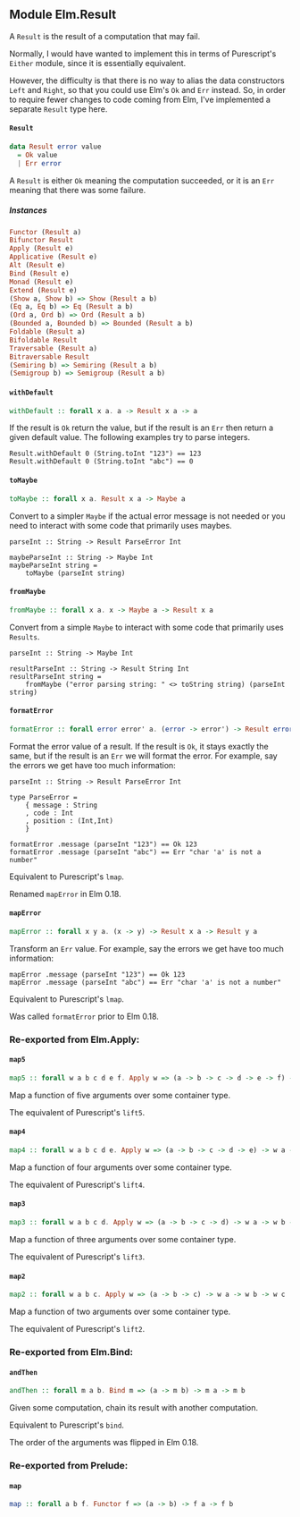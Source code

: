 ## Module Elm.Result

A `Result` is the result of a computation that may fail.

Normally, I would have wanted to implement this in terms of Purescript's
`Either` module, since it is essentially equivalent.

However, the difficulty is that there is no way to alias the data constructors
`Left` and `Right`, so that you could use Elm's `Ok` and `Err` instead.
So, in order to require fewer changes to code coming from Elm, I've
implemented a separate `Result` type here.

#### `Result`

``` purescript
data Result error value
  = Ok value
  | Err error
```

A `Result` is either `Ok` meaning the computation succeeded, or it is an
`Err` meaning that there was some failure.

##### Instances
``` purescript
Functor (Result a)
Bifunctor Result
Apply (Result e)
Applicative (Result e)
Alt (Result e)
Bind (Result e)
Monad (Result e)
Extend (Result e)
(Show a, Show b) => Show (Result a b)
(Eq a, Eq b) => Eq (Result a b)
(Ord a, Ord b) => Ord (Result a b)
(Bounded a, Bounded b) => Bounded (Result a b)
Foldable (Result a)
Bifoldable Result
Traversable (Result a)
Bitraversable Result
(Semiring b) => Semiring (Result a b)
(Semigroup b) => Semigroup (Result a b)
```

#### `withDefault`

``` purescript
withDefault :: forall x a. a -> Result x a -> a
```

If the result is `Ok` return the value, but if the result is an `Err` then
return a given default value. The following examples try to parse integers.

    Result.withDefault 0 (String.toInt "123") == 123
    Result.withDefault 0 (String.toInt "abc") == 0

#### `toMaybe`

``` purescript
toMaybe :: forall x a. Result x a -> Maybe a
```

Convert to a simpler `Maybe` if the actual error message is not needed or
you need to interact with some code that primarily uses maybes.

    parseInt :: String -> Result ParseError Int

    maybeParseInt :: String -> Maybe Int
    maybeParseInt string =
        toMaybe (parseInt string)

#### `fromMaybe`

``` purescript
fromMaybe :: forall x a. x -> Maybe a -> Result x a
```

Convert from a simple `Maybe` to interact with some code that primarily
uses `Results`.

    parseInt :: String -> Maybe Int

    resultParseInt :: String -> Result String Int
    resultParseInt string =
        fromMaybe ("error parsing string: " <> toString string) (parseInt string)

#### `formatError`

``` purescript
formatError :: forall error error' a. (error -> error') -> Result error a -> Result error' a
```

Format the error value of a result. If the result is `Ok`, it stays exactly
the same, but if the result is an `Err` we will format the error. For example,
say the errors we get have too much information:

    parseInt :: String -> Result ParseError Int

    type ParseError =
        { message : String
        , code : Int
        , position : (Int,Int)
        }

    formatError .message (parseInt "123") == Ok 123
    formatError .message (parseInt "abc") == Err "char 'a' is not a number"

Equivalent to Purescript's `lmap`.

Renamed `mapError` in Elm 0.18.

#### `mapError`

``` purescript
mapError :: forall x y a. (x -> y) -> Result x a -> Result y a
```

Transform an `Err` value. For example, say the errors we get have too much
information:

    mapError .message (parseInt "123") == Ok 123
    mapError .message (parseInt "abc") == Err "char 'a' is not a number"

Equivalent to Purescript's `lmap`.

Was called `formatError` prior to Elm 0.18.


### Re-exported from Elm.Apply:

#### `map5`

``` purescript
map5 :: forall w a b c d e f. Apply w => (a -> b -> c -> d -> e -> f) -> w a -> w b -> w c -> w d -> w e -> w f
```

Map a function of five arguments over some container type.

The equivalent of Purescript's `lift5`.

#### `map4`

``` purescript
map4 :: forall w a b c d e. Apply w => (a -> b -> c -> d -> e) -> w a -> w b -> w c -> w d -> w e
```

Map a function of four arguments over some container type.

The equivalent of Purescript's `lift4`.

#### `map3`

``` purescript
map3 :: forall w a b c d. Apply w => (a -> b -> c -> d) -> w a -> w b -> w c -> w d
```

Map a function of three arguments over some container type.

The equivalent of Purescript's `lift3`.

#### `map2`

``` purescript
map2 :: forall w a b c. Apply w => (a -> b -> c) -> w a -> w b -> w c
```

Map a function of two arguments over some container type.

The equivalent of Purescript's `lift2`.

### Re-exported from Elm.Bind:

#### `andThen`

``` purescript
andThen :: forall m a b. Bind m => (a -> m b) -> m a -> m b
```

Given some computation, chain its result with another computation.

Equivalent to Purescript's `bind`.

The order of the arguments was flipped in Elm 0.18.

### Re-exported from Prelude:

#### `map`

``` purescript
map :: forall a b f. Functor f => (a -> b) -> f a -> f b
```

